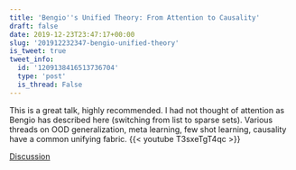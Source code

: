 ```yaml
---
title: 'Bengio''s Unified Theory: From Attention to Causality'
draft: false
date: 2019-12-23T23:47:17+00:00
slug: '201912232347-bengio-unified-theory'
is_tweet: true
tweet_info:
  id: '1209138416513736704'
  type: 'post'
  is_thread: False
---
```




This is a great talk, highly recommended. I had not thought of attention as Bengio has described here (switching from list to sparse sets). Various threads on OOD generalization, meta learning, few shot learning, causality have a common unifying fabric.
{{< youtube T3sxeTgT4qc >}}

[Discussion](https://x.com/sytelus/status/1209138416513736704)
